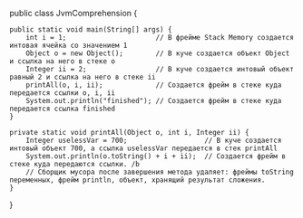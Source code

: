 public class JvmComprehension {

    public static void main(String[] args) {
        int i = 1;                      // В фрейме Stack Memory создается интовая ячейка со значением 1 
        Object o = new Object();        // В куче создается объект Object и ссылка на него в стеке о
        Integer ii = 2;                 // В куче создается интовый объект равный 2 и ссылка на него в стеке ii
        printAll(o, i, ii);             // Создается фрейм в стеке куда передается ссылки o, i, ii
        System.out.println("finished"); // Создается фрейм в стеке куда передается ссылка finished
    }

    private static void printAll(Object o, int i, Integer ii) {
        Integer uselessVar = 700;                   // В куче создается интовый объект 700, а ссылка uselessVar передается в стек printAll
        System.out.println(o.toString() + i + ii);  // Создается фрейм в стеке куда передаются ссылки. /b 
        // Сборщик мусора после завершения метода удаляет: фреймы toString переменных, фрейм println, объект, хранящий результат сложения. 
    }
}